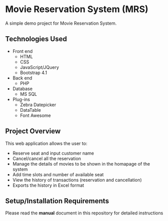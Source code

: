 # Movie Reservation System (MRS)
  A simple demo project for Movie Reservation System.
## Technologies Used
  - Front end
    - HTML
    - CSS
    - JavaScript/JQuery
    - Bootstrap 4.1
  - Back end
    - PHP
  - Database
    - MS SQL 
  - Plug-ins
    - Zebra Datepicker
    - DataTable
    - Font Awesome
## Project Overview
This web application allows the user to:
  - Reserve seat and input customer name
  - Cancel/cancel all the reservation
  - Manage the details of movies to be shown in the homapage of the system
  - Add time slots and number of available seat
  - View the history of transactions (reservation and cancellation)
  - Exports the history in Excel format
## Setup/Installation Requirements
  Please read the **manual** document in this repository for detailed instructions
